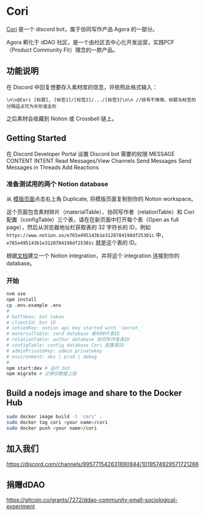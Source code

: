 # Cori

[Cori](https://ddaocommunity.notion.site/Cori-4b631a6498c24f449ab5fbb865dbefca) 是一个 discord bot，属于协同写作产品 Agora 的一部分。

Agora 孵化于 dDAO 社区，是一个由社区去中心化开发运营，实践PCF（Product Community Fit）理念的一款产品。


## 功能说明

在 Discord 中回复想要存入素材库的信息，并依照此格式输入：
```
\n\n@Cori [标题], [标签1]/[标签2]/.../[标签3]\n\n //括号不用填，标题与标签的分隔逗点可为半形或全形
```
之后素材会收藏到 Notion 或 Crossbell 链上。
## Getting Started

在 Discord Developer Portal 设置 Discord bot 需要的权限
MESSAGE CONTENT INTENT
Read Messages/View Channels
Send Messages
Send Messages in Threads
Add Reactions

### 准备测试用的两个 Notion database
从 [模版页面](https://ddaocommunity.notion.site/b07350607bc446dbb39153db32fde357)点击右上角 Duplicate, 将模版页面复制到你的 Notion workspace。

这个页面包含素材碎片（materialTable）、协同写作者（relationTable）和 Cori 配置（configTable）三个表，请在在新页面中打开每个表（Open as full page），然后从浏览器地址栏获取表的 32 字符长的 ID，例如 `https://www.notion.so/e765e495143b1e3128784198df25301c` 中，`e765e495143b1e3128784198df25301c` 就是这个表的 ID。

根据[文档](https://developers.notion.com/docs/create-a-notion-integration#step-2-share-a-database-with-your-integration)建立一个 Notion integration，并将这个 integration 连接到你的 database。

### 开始
```sh
nvm use
npm install 
cp .env.example .env
#
# botToken: bot token
# clientId: bot ID
# notionKey: notion api key started with 'secret_'
# materialTable: card database 素材碎片表ID
# relationTable: author database 协同写作者表ID
# configTable: config database Cori 配置表ID
# adminPrivateKey: admin privatekey
# environment: dev | prod | debug
#
npm start:dev # 运行 bot
npm migrate # 迁移旧数据上链

```
## Build a nodejs image and share to the Docker Hub

```sh
sudo docker image build -t 'cori' .
sudo docker tag cori <your name>/cori
sudo docker push <your name>/cori
```

## 加入我们
https://discord.com/channels/995771542631890944/1019574929571721266

## 捐赠dDAO
https://gitcoin.co/grants/7272/ddao-community-small-sociological-experiment
